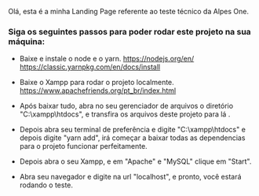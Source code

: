 Olá, esta é a minha Landing Page referente ao teste técnico da Alpes One.

### Siga os seguintes passos para poder rodar este projeto na sua máquina:
- Baixe e instale o node e o yarn.
	https://nodejs.org/en/
	https://classic.yarnpkg.com/en/docs/install

- Baixe o Xampp para rodar o projeto localmente.
	https://www.apachefriends.org/pt_br/index.html

- Após baixar tudo, abra no seu gerenciador de arquivos o diretório "C:\xampp\htdocs", e transfira os arquivos deste projeto para lá .

- Depois abra seu terminal de preferência e digite "C:\xampp\htdocs" e depois digite "yarn add", irá começar a baixar todas as dependencias para o projeto funcionar perfeitamente.

- Depois abra o seu Xampp, e em "Apache" e "MySQL" clique em "Start".

- Abra seu navegador e digite na url "localhost", e pronto, você estará rodando o teste.
